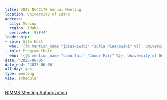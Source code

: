 ```yaml
---
title: 2025 NCCC170 Annual Meeting
location: University of Idaho
address:
  city: Moscow
  region: Idaho
  postcode: '83844'
leadership:
- role: Site Host
  who: '{{% mention_name "jpiaskowski" "Julia Piaskowski" %}}, University of Idaho'
- role: Program Chair
  who: '{{% mention_name "conorfair" "Conor Fair" %}}, University of Georgia'
date: '2025-06-05'
date_end: '2025-06-06'
all_day: yes
type: meeting
view: schedule
---
```


[NIMMS Meeting Authorization](https://nimss.org/meetings/52849)
